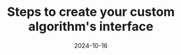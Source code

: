 ---
title: Steps to create your custom algorithm's interface
date: 2024-10-16
authors:
  - name: Cimini Lab
    affiliations:
      - Broad Institute of MIT and Harvard
---